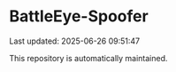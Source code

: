 # BattleEye-Spoofer

Last updated: 2025-06-26 09:51:47

This repository is automatically maintained.
